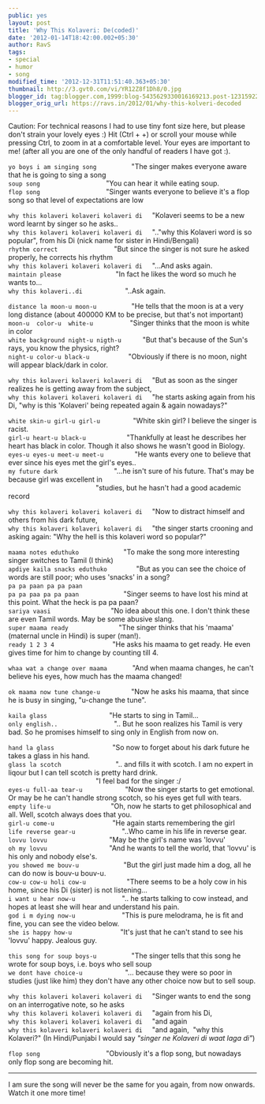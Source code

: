 ```yaml
---
public: yes
layout: post
title: 'Why This Kolaveri: De(coded)'
date: '2012-01-14T18:42:00.002+05:30'
author: RavS
tags: 
- special 
- humor 
- song
modified_time: '2012-12-31T11:51:40.363+05:30' 
thumbnail: http://3.gvt0.com/vi/YR12Z8f1Dh8/0.jpg
blogger_id: tag:blogger.com,1999:blog-5435629330016169213.post-1231592289109014002
blogger_orig_url: https://ravs.in/2012/01/why-this-kolveri-decoded
---
```


Caution: For technical reasons I had to use tiny font size here, but please don't strain your lovely eyes :) Hit (Ctrl + +) or scroll your mouse while pressing Ctrl, to zoom in at a comfortable level. Your eyes are important to me! (after all you are one of the only handful of readers I have got :).

`yo boys i am singing song`                  "The singer makes everyone aware that he is going to sing a song  
`soup song`                                  "You can hear it while eating soup.  
`flop song`                                  "Singer wants everyone to believe it's a flop song so that level of expectations are low

`why this kolaveri kolaveri kolaveri di`     "Kolaveri seems to be a new word learnt by singer so he asks..  
`why this kolaveri kolaveri kolaveri di`     ".."why this Kolaveri word is so popular", from his Di (nick name for sister in Hindi/Bengali)  
`rhythm correct`                             "But since the singer is not sure he asked properly, he corrects his rhythm  
`why this kolaveri kolaveri kolaveri di`     "...And asks again.  
`maintain please`                            "In fact he likes the word so much he wants to...  
`why this kolaveri..di`                      "..Ask again.  

`distance la moon-u moon-u`                  "He tells that the moon is at a very long distance (about 400000 KM to be precise, but that's not important)   
`moon-u  color-u  white-u`                   "Singer thinks that the moon is white in color  
`white background night-u nigth-u`           "But that's because of the Sun's rays, you know the physics, right?  
`night-u color-u black-u`                    "Obviously if there is no moon, night will appear black/dark in color.

`why this kolaveri kolaveri kolaveri di`     "But as soon as the singer realizes he is getting away from the subject,  
`why this kolaveri kolaveri kolaveri di`     "he starts asking again from his Di, "why is this 'Kolaveri' being repeated again & again nowadays?"  

`white skin-u girl-u girl-u`                 "White skin girl? I believe the singer is racist.  
`girl-u heart-u black-u`                     "Thankfully at least he describes her heart has black in color. Though it also shows he wasn't good in Biology.  
`eyes-u eyes-u meet-u meet-u`                "He wants every one to believe that ever since his eyes met the girl's eyes..  
`my future dark`                             "...he isn't sure of his future. That's may be because girl was excellent in   
                                             "studies, but he hasn't had a good academic record  

`why this kolaveri kolaveri kolaveri di`     "Now to distract himself and others from his dark future,  
`why this kolaveri kolaveri kolaveri di`     "the singer starts crooning and asking again: "Why the hell is this kolaveri word so popular?"  

`maama notes eduthuko`                       "To make the song more interesting singer switches to Tamil (I think)  
`apdiye kaila snacks eduthuko`               "But as you can see the choice of words are still poor; who uses 'snacks' in a song?  
`pa pa paan pa pa paan`   
`pa pa paa pa pa paan`                       "Singer seems to have lost his mind at this point. What the heck is pa pa paan?  
`sariya vaasi`                               "No idea about this one. I don't think these are even Tamil words. May be some abusive slang.  
`super maama ready`                          "The singer thinks that his 'maama' (maternal uncle in Hindi) is super (man!).  
`ready 1 2 3 4`                              "He asks his maama to get ready. He even gives time for him to change by counting till 4.  

`whaa wat a change over maama`               "And when maama changes, he can't believe his eyes, how much has the maama changed!  

`ok maama now tune change-u`                 "Now he asks his maama, that since he is busy in singing, "u-change the tune".  

`kaila glass`                                "He starts to sing in Tamil...  
`only english..`                             ".. But he soon realizes his Tamil is very bad. So he promises himself to sing only in English from now on.  

`hand la glass`                              "So now to forget about his dark future he takes a glass in his hand.  
`glass la scotch`                            ".. and fills it with scotch. I am no expert in liqour but I can tell scotch is pretty hard drink.  
                                             "I feel bad for the singer :/  
`eyes-u full-aa tear-u`                      "Now the singer starts to get emotional. Or may be he can't handle strong scotch, so his eyes get full with tears.  
`empty life-u`                               "Oh, now he starts to get philosophical and all. Well, scotch always does that you.  
`girl-u come-u`                              "He again starts remembering the girl  
`life reverse gear-u`                        "..Who came in his life in reverse gear.  
`lovvu lovvu`                                "May be the girl's name was 'lovvu'  
`oh my lovvu`                                "And he wants to tell the world, that 'lovvu' is his only and nobody else's.  
`you showed me bouv-u`                       "But the girl just made him a dog, all he can do now is bouv-u bouv-u.  
`cow-u cow-u holi cow-u`                     "There seems to be a holy cow in his home, since his Di (sister) is not listening...  
`i want u hear now-u`                        ".. he starts talking to cow instead, and hopes at least she will hear and understand his pain.  
`god i m dying now-u`                        "This is pure melodrama, he is fit and fine, you can see the video below.  
`she is happy how-u`                         "It's just that he can't stand to see his 'lovvu' happy. Jealous guy.  

`this song for soup boys-u`                  "The singer tells that this song he wrote for soup boys, i.e. boys who sell soup  
`we dont have choice-u`                      "... because they were so poor in studies (just like him) they don't have any other choice now but to sell soup.  

`why this kolaveri kolaveri kolaveri di`     "Singer wants to end the song on an interrogative note, so he asks   
`why this kolaveri kolaveri kolaveri di`     "again from his Di,  
`why this kolaveri kolaveri kolaveri di`     "and again  
`why this kolaveri kolaveri kolaveri di`     "and again,  "why this Kolaveri?" (In Hindi/Punjabi I would say _"singer ne Kolaveri di waat laga di"_)  

`flop song`                                  "Obviously it's a flop song, but nowadays only flop song are becoming hit.  

---

I am sure the song will never be the same for you again, from now onwards. Watch it one more time!
